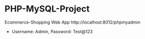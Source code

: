 # PHP-MySQL-Project

Ecommerce-Shopping Web App
http://localhost:8012/phpmyadmin

- Username: Admin, Password: Test@123
